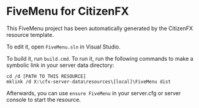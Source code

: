 # FiveMenu for CitizenFX

This FiveMenu project has been automatically generated by the CitizenFX resource template.

To edit it, open `FiveMenu.sln` in Visual Studio.

To build it, run `build.cmd`. To run it, run the following commands to make a symbolic link in your server data directory:

```dos
cd /d [PATH TO THIS RESOURCE]
mklink /d X:\cfx-server-data\resources\[local]\FiveMenu dist
```

Afterwards, you can use `ensure FiveMenu` in your server.cfg or server console to start the resource.